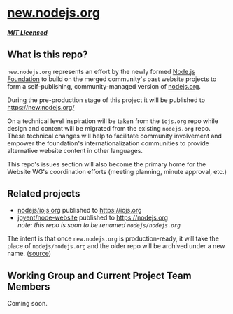 # [new.nodejs.org](https://new.nodejs.org/)

##### [MIT Licensed](LICENSE)

## What is this repo?

`new.nodejs.org` represents an effort by the newly formed [Node.js Foundation](https://nodejs.org/foundation/)
to build on the merged community's past website projects to form a self-publishing,
community-managed version of [nodejs.org](https://nodejs.org).

During the pre-production stage of this project it will be published to https://new.nodejs.org/

On a technical level inspiration will be taken from the `iojs.org` repo while design and content
will be migrated from the existing `nodejs.org` repo. These technical changes will help to facilitate
community involvement and empower the foundation's internationalization communities to provide alternative
website content in other languages.

This repo's issues section will also become the primary home for the Website WG's coordination
efforts (meeting planning, minute approval, etc.)

## Related projects

- [nodejs/iojs.org](https://github.com/nodejs/iojs.org) published to https://iojs.org
- [joyent/node-website](https://github.com/joyent/node-website) published to https://nodejs.org<br>
  _note: this repo is soon to be renamed `nodejs/nodejs.org`_

The intent is that once `new.nodejs.org` is production-ready, it will take the place of `nodejs/nodejs.org`
and the older repo will be archived under a new name. ([source](https://github.com/nodejs/iojs.org/issues/382#issuecomment-113237898))

## Working Group and Current Project Team Members

Coming soon.
